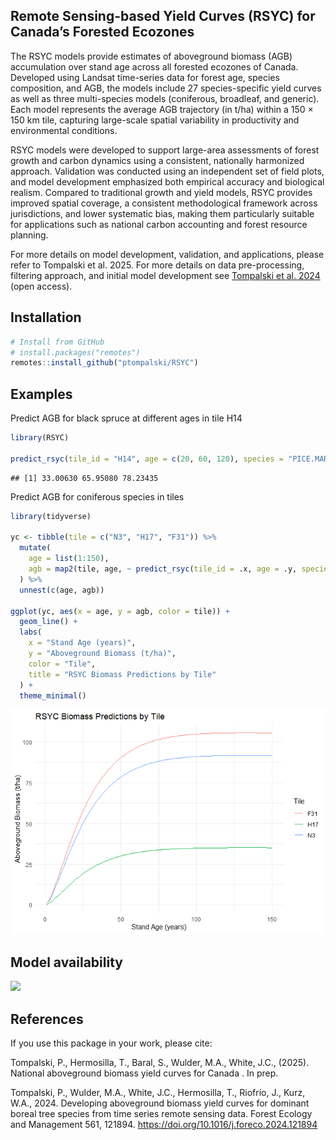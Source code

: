 
## Remote Sensing-based Yield Curves (RSYC) for Canada’s Forested Ecozones

The RSYC models provide estimates of aboveground biomass (AGB)
accumulation over stand age across all forested ecozones of Canada.
Developed using Landsat time-series data for forest age, species
composition, and AGB, the models include 27 species-specific yield
curves as well as three multi-species models (coniferous, broadleaf, and
generic). Each model represents the average AGB trajectory (in t/ha)
within a 150 × 150 km tile, capturing large-scale spatial variability in
productivity and environmental conditions.

RSYC models were developed to support large-area assessments of forest
growth and carbon dynamics using a consistent, nationally harmonized
approach. Validation was conducted using an independent set of field
plots, and model development emphasized both empirical accuracy and
biological realism. Compared to traditional growth and yield models,
RSYC provides improved spatial coverage, a consistent methodological
framework across jurisdictions, and lower systematic bias, making them
particularly suitable for applications such as national carbon
accounting and forest resource planning.

For more details on model development, validation, and applications,
please refer to Tompalski et al. 2025. For more details on data
pre-processing, filtering approach, and initial model development see
[Tompalski et
al. 2024](https://linkinghub.elsevier.com/retrieve/pii/S0378112724002068)
(open access).

## Installation

``` r
# Install from GitHub
# install.packages("remotes")
remotes::install_github("ptompalski/RSYC")
```

## Examples

Predict AGB for black spruce at different ages in tile H14

``` r
library(RSYC)

predict_rsyc(tile_id = "H14", age = c(20, 60, 120), species = "PICE.MAR")
```

    ## [1] 33.00630 65.95080 78.23435

Predict AGB for coniferous species in tiles

``` r
library(tidyverse)

yc <- tibble(tile = c("N3", "H17", "F31")) %>%
  mutate(
    age = list(1:150),
    agb = map2(tile, age, ~ predict_rsyc(tile_id = .x, age = .y, species = "Coniferous"))
  ) %>%
  unnest(c(age, agb))

ggplot(yc, aes(x = age, y = agb, color = tile)) +
  geom_line() +
  labs(
    x = "Stand Age (years)",
    y = "Aboveground Biomass (t/ha)",
    color = "Tile",
    title = "RSYC Biomass Predictions by Tile"
  ) +
  theme_minimal()
```

![](README_files/figure-gfm/unnamed-chunk-2-1.png)<!-- -->

## Model availability

![](../7_RS_AGB/graphics/studyAreaRSYC2_v7_noInset.png)

## References

If you use this package in your work, please cite:

Tompalski, P., Hermosilla, T., Baral, S., Wulder, M.A., White, J.C.,
(2025). National aboveground biomass yield curves for Canada . In prep.

Tompalski, P., Wulder, M.A., White, J.C., Hermosilla, T., Riofrío, J.,
Kurz, W.A., 2024. Developing aboveground biomass yield curves for
dominant boreal tree species from time series remote sensing data.
Forest Ecology and Management 561, 121894.
<https://doi.org/10.1016/j.foreco.2024.121894>
